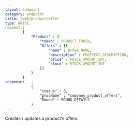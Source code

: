 ```yaml
---
layout: endpoint
category: endpoint
title: /web/product/offer
type: WRITE
request:|
        {
            "Product" : {
                "token" : PRODUCT_TOKEN,
                "Offers" : [{
                    "name" : OFFER_NAME,
                    "description" : FREETEXT_DESCRIPTION,
                    "price" : PRICE_AMOUNT_INT,
                    "stock" : STOCK_AMOUNT_INT
                }]
            }
        }
response:   |
            {
                "status" : 0,
                "procName" : "company_product_offers",
                "Round" : ROUND_DETAILS
            }
---
```


Creates / updates a product's offers.